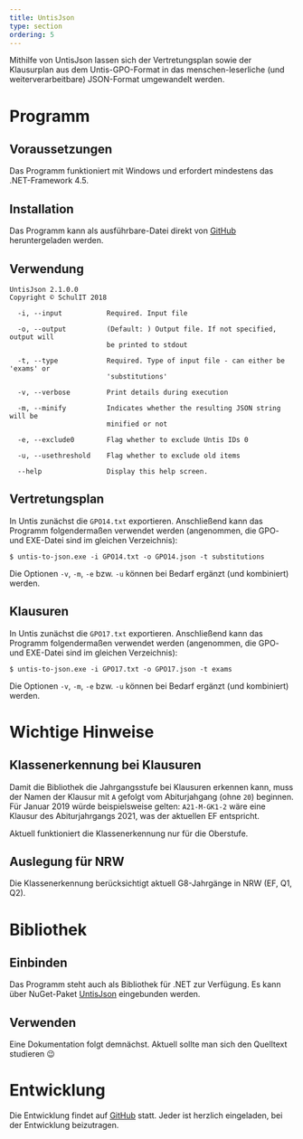 ```yaml
---
title: UntisJson
type: section
ordering: 5
---
```


Mithilfe von UntisJson lassen sich der Vertretungsplan sowie der Klausurplan aus dem Untis-GPO-Format in das menschen-leserliche (und weiterverarbeitbare) JSON-Format umgewandelt werden.

<!--more-->

# Programm

## Voraussetzungen

Das Programm funktioniert mit Windows und erfordert mindestens das .NET-Framework 4.5. 

## Installation

Das Programm kann als ausführbare-Datei direkt von [GitHub](https://github.com/SchulIT/untis-json/releases) heruntergeladen werden.

## Verwendung

```
UntisJson 2.1.0.0
Copyright © SchulIT 2018

  -i, --input           Required. Input file

  -o, --output          (Default: ) Output file. If not specified, output will
                        be printed to stdout

  -t, --type            Required. Type of input file - can either be 'exams' or
                        'substitutions'

  -v, --verbose         Print details during execution

  -m, --minify          Indicates whether the resulting JSON string will be
                        minified or not

  -e, --exclude0        Flag whether to exclude Untis IDs 0

  -u, --usethreshold    Flag whether to exclude old items

  --help                Display this help screen.
```

## Vertretungsplan

In Untis zunächst die `GPO14.txt` exportieren. Anschließend kann das Programm folgendermaßen verwendet werden (angenommen, die GPO- und EXE-Datei sind im gleichen Verzeichnis):

    $ untis-to-json.exe -i GPO14.txt -o GPO14.json -t substitutions

Die Optionen `-v`, `-m`, `-e` bzw. `-u` können bei Bedarf ergänzt (und kombiniert) werden.

## Klausuren

In Untis zunächst die `GPO17.txt` exportieren. Anschließend kann das Programm folgendermaßen verwendet werden (angenommen, die GPO- und EXE-Datei sind im gleichen Verzeichnis):

    $ untis-to-json.exe -i GPO17.txt -o GPO17.json -t exams

Die Optionen `-v`, `-m`, `-e` bzw. `-u` können bei Bedarf ergänzt (und kombiniert) werden.

# Wichtige Hinweise

## Klassenerkennung bei Klausuren

Damit die Bibliothek die Jahrgangsstufe bei Klausuren erkennen kann, muss der Namen der Klausur mit `A` gefolgt vom Abiturjahgang (ohne `20`) beginnen. Für Januar 2019 würde beispielsweise gelten: `A21-M-GK1-2` wäre eine Klausur des Abiturjahrgangs 2021, was der aktuellen EF entspricht.

Aktuell funktioniert die Klassenerkennung nur für die Oberstufe. 

## Auslegung für NRW

Die Klassenerkennung berücksichtigt aktuell G8-Jahrgänge in NRW (EF, Q1, Q2).

# Bibliothek

## Einbinden

Das Programm steht auch als Bibliothek für .NET zur Verfügung. Es kann über NuGet-Paket [UntisJson](https://www.nuget.org/packages/UntisJson/) eingebunden werden.

## Verwenden

Eine Dokumentation folgt demnächst. Aktuell sollte man sich den Quelltext studieren :wink:

# Entwicklung

Die Entwicklung findet auf [GitHub](https://github.com/SchulIT/untis-json) statt. Jeder ist herzlich eingeladen, bei der Entwicklung beizutragen.